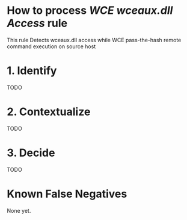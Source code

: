 # How to process *WCE wceaux.dll Access* rule
This rule Detects wceaux.dll access while WCE pass-the-hash remote command execution on source host

# 1. Identify
TODO

# 2. Contextualize
TODO

# 3. Decide
TODO

# Known False Negatives
None yet.
